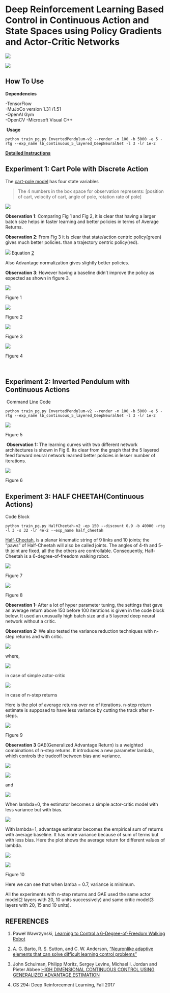 Deep Reinforcement Learning Based Control in Continuous Action and State Spaces using Policy Gradients and Actor-Critic Networks
================================

![](Images/reinforce.png)

![](Images/actor_critic.png)

## How To Use

**Dependencies**

-TensorFlow   
-MuJoCo version 1.31 /1.51  
-OpenAI Gym  
-OpenCV
-Microsoft Visual C++ 

 **Usage**

```
python train_pg.py InvertedPendulum-v2 --render -n 100 -b 5000 -e 5 -rtg --exp_name lb_continuous_5_layered_DeepNeuralNet -l 3 -lr 1e-2
```

**[Detailed Instructions](http://rail.eecs.berkeley.edu/deeprlcourse-fa17/f17docs/hw2_final.pdf)**

## Experiment 1: Cart Pole with Discrete Action 

The [cart-pole model](http://www.derongliu.org/adp/adp-cdrom/Barto1983.pdf) has four state variables
> The 4 numbers in the box space for observation represents: [position of cart, velocity of cart, angle of pole, rotation rate of pole]

![](Images/math1.png)


**Observation 1**: Comparing Fig 1 and Fig 2, it is clear that having a larger
    batch size helps in faster learning and better policies in terms of Average
    Returns.

**Observation 2**: From Fig 3 it is clear that state/action centric policy(green) gives much better policies. than a trajectory centric policy(red).

![](Images/equation2.gif)
Equation [2](https://docs.google.com/document/d/1Iw_TUijQ-C6F0M3mWWco8_rDiuEblKvtr8mCB3ITLas/edit#bookmark=id.ykbyvnen9iwg)

Also Advantage normalization gives slightly better policies.

**Observation 3**: However having a baseline didn’t improve the policy as expected as shown in figure 3.

![](Images/graph_small_batch.png)

Figure 1

![](Images/graph_large_batch.png)

Figure 2

![](Images/large_optimal.png)

Figure 3

![](Images/with-without-critic.png)

Figure 4

 
## Experiment 2: Inverted Pendulum with Continuous Actions

 Command Line Code
```
python train_pg.py InvertedPendulum-v2 --render -n 100 -b 5000 -e 5 -rtg --exp_name lb_continuous_5_layered_DeepNeuralNet -l 3 -lr 1e-2
```

![](Images/pendulum_continuous.PNG)

Figure 5

 **Observation 1:** The learning curves with two different network architectures
    is shown in Fig 6. Its clear from the graph that the 5 layered feed forward
    neural network learned better policies in lesser number of iterations.

![](Images/inverted.png)

Figure 6


## Experiment 3: HALF CHEETAH(Continuous Actions)

Code Block

```
python train_pg.py HalfCheetah-v2 -ep 150 --discount 0.9 -b 40000 -rtg -l 3 -s 32 -lr 4e-2 --exp_name half_cheetah
```

[Half-Cheetah](http://prac.elka.pw.edu.pl//~pwawrzyn/pub-s/0601_SLEAC.pdf), is a planar kinematic string of 9 links and 10 joints; the
“paws” of Half-Cheetah will also be called joints. The angles of 4-th and 5-th
joint are fixed, all the the others are controllable. Consequently, Half-Cheetah
is a 6-degree-of-freedom walking robot.

![](Images/half-ch.PNG)

Figure 7

![](Images/half-cheetah.png)

Figure 8


**Observation 1:** After a lot of hyper parameter tuning, the settings that gave
an average return above 150 before 100 iterations is given in the code block
below. It used an unusually high batch size and a 5 layered deep neural network
without a critic.

**Observation 2:** We also tested the variance reduction techniques with n-step returns and with critic.

![](http://latex.codecogs.com/svg.latex?\nabla_{\theta}J(\theta)%3D\sum_{i%3D1}^{N}\sum_{t%3D1}^{T}\nabla_{\theta}\log\pi_{\theta}(a_{it}/s_{it})%20A(s_{it}%2Ca_{it}))

where,

![](http://latex.codecogs.com/svg.latex?A(s_{t}%2Ca_{t})%3Dr(s_t%2Ca_t)%2B\gamma.V^{\pi}_{\phi}(s_{t%2B1})-V^{\pi}_{\phi}(s_t))

in case of simple actor-critic

![](http://latex.codecogs.com/svg.latex?A^{\pi}_{n}(s_t%2Ca_t)%3D\sum_{t%27%3Dt}^{t%2Bn}\gamma^{t%27-t}r(s_{t%27}%2Ca_{t%27})+\gamma^{n}V^{\pi}_{\phi}(s_{t%27%2Bn})-V^{\pi}_{\phi}(s_{t%27})) 

in case of n-step returns

Here is the plot of average returns over no of iterations. n-step return estimate is supposed to have less variance by cutting the track after n-steps.

![](Images/critic_vs_nocritic.png)


Figure 9

**Observation 3** GAE(Generalized Advantage Return) is a weighted combinations of n-step returns.
It introduces a new parameter lambda, which controls the tradeoff between bias and variance. 

![](http://latex.codecogs.com/svg.latex?A^{\pi}_{GAE}(s_t%2Ca_t)%3D\sum_{n%3D1}^{\infty}w_nA^{\pi}_{n}(s_t%2Ca_t))

![](http://latex.codecogs.com/svg.latex?A^{\pi}_{GAE}(s_t%2Ca_t)%3D\sum_{t%27%3Dt}^{\infty}(\gamma\lambda)^{t%27-t}\delta_{t%27})

and

![](http://latex.codecogs.com/svg.latex?\delta_{t}%3Dr(s_t%2Ca_t)+\gamma%20V^{\pi}_{\phi}(s_{t%2B1})-V^{\pi}_{\phi}(s_t))

When lambda=0, the estimator becomes a simple actor-critic model with less variance but with bias.

![](http://latex.codecogs.com/svg.latex?A^{\pi}_{GAE}(s_t%2Ca_t)%3D\delta_{t}%3Dr(s_t%2Ca_t)+\gamma%20V^{\pi}_{\phi}(s_{t%2B1})-V^{\pi}_{\phi}(s_t))

With lambda=1, advantage estimator becomes the empirical sum of returns with average baseline. It has more variance because
of sum of terms but with less bias. Here the plot shows the average return for different values of lambda.

![](http://latex.codecogs.com/svg.latex?A^{\pi}_{GAE}(s_t%2Ca_t)%3D\sum_{t%27%3Dt}^{\infty}(\gamma)^{t%27-t}\delta_{t%27}%20-%20V^{\pi}_{\phi}(s_t))


![](Images/GAE.png)

Figure 10

Here we can see that when lamba = 0.7, variance is minimum.

All the experiments with n-step returns and GAE used the same actor model(2 layers with 20, 10 units successively)
and same critic model(3 layers with 20, 15 and 10 units).


## REFERENCES


1. Paweł Wawrzynski, [Learning to Control a 6-Degree-of-Freedom Walking Robot](http://prac.elka.pw.edu.pl//~pwawrzyn/pub-s/0601_SLEAC.pdf) 

2. A. G. Barto, R. S. Sutton, and C. W. Anderson, [“Neuronlike adaptive elements
that can solve difficult learning control problems”](
http://www.derongliu.org/adp/adp-cdrom/Barto1983.pdf)

3. John Schulman, Philipp Moritz, Sergey Levine, Michael I. Jordan and Pieter Abbee [HIGH DIMENSIONAL CONTINUOUS CONTROL USING GENERALIZED ADVANTAGE ESTIMATION](https://arxiv.org/pdf/1506.02438.pdf)

3. CS 294: Deep Reinforcement Learning, Fall 2017

 

 
